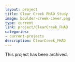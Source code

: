 ```yaml
---
layout: project
title: Clear Creek FHAD Study
image: boulder-creek-cover.png
type: current
link: project/ClearCreek_FHAD
categories:
- current-projects
description: ClearCreek_FHAD
---
```

This project has been archived.
